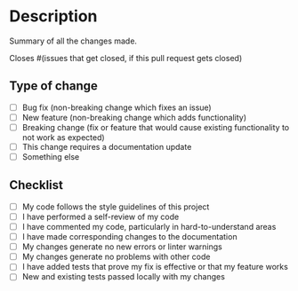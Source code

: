 # Description

Summary of all the changes made.

Closes #(issues that get closed, if this pull request gets closed)

## Type of change
<!-- Select the relevant option(s) -->

- [ ] Bug fix (non-breaking change which fixes an issue)
- [ ] New feature (non-breaking change which adds functionality)
- [ ] Breaking change (fix or feature that would cause existing functionality to not work as expected)
- [ ] This change requires a documentation update
- [ ] Something else

## Checklist

- [ ] My code follows the style guidelines of this project
- [ ] I have performed a self-review of my code
- [ ] I have commented my code, particularly in hard-to-understand areas
- [ ] I have made corresponding changes to the documentation
- [ ] My changes generate no new errors or linter warnings
- [ ] My changes generate no problems with other code
- [ ] I have added tests that prove my fix is effective or that my feature works
- [ ] New and existing tests passed locally with my changes
